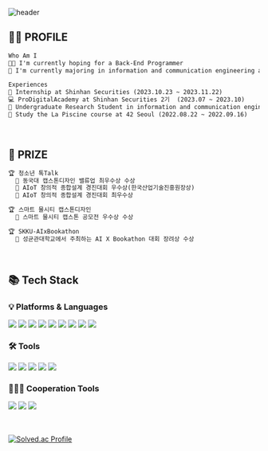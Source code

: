 ![header](https://capsule-render.vercel.app/api?type=slice&color=auto&height=200&section=header&text=Hello👋&desc=I'm%20Seoyun&fontSize=60&rotate=14&fontAlignY=25&fontAlign=75&descAlignY=43&descAlign=80&&animation=twinkling)

## 🙋‍♀️ PROFILE
```markdown
Who Am I
👩‍💻 I'm currently hoping for a Back-End Programmer
🏫 I'm currently majoring in information and communication engineering at Dongguk University

Experiences
🏦 Internship at Shinhan Securities (2023.10.23 ~ 2023.11.22)
💻 ProDigitalAcademy at Shinhan Securities 2기  (2023.07 ~ 2023.10)
🏫 Undergraduate Research Student in information and communication engineering at Dongguk University (2022.03 ~ )
🏫 Study the La Piscine course at 42 Seoul (2022.08.22 ~ 2022.09.16)
```
<br>

## 🎉 PRIZE
```markdown
🏆 청소년 톡Talk
  🏅 동국대 캡스톤디자인 밸류업 최우수상 수상
  🏅 AIoT 창의적 종합설계 경진대회 우수상(한국산업기술진흥원장상)
  🏅 AIoT 창의적 종합설계 경진대회 최우수상

🏆 스마트 물시티 캡스톤디자인
  🏅 스마트 물시티 캡스톤 공모전 우수상 수상

🏆 SKKU-AIxBookathon 
  🏅 성균관대학교에서 주최하는 AI X Bookathon 대회 장려상 수상
```
<br>

<div>
    <h2> 📚 Tech Stack  </h2>
    <h3> 💡 Platforms & Languages </h3>
</div>
<div>
    <img src="https://img.shields.io/badge/Java-007396?style=for-the-badge&logo=Conda-Forge&logoColor=white" />
    <img src="https://img.shields.io/badge/Spring-6DB33F?style=for-the-badge&logo=Spring&logoColor=white" />
    <img src="https://img.shields.io/badge/Python-3776AB?style=for-the-badge&logo=Python&logoColor=white" />
    <img src="https://img.shields.io/badge/django-092E20?style=for-the-badge&logo=django&logoColor=white" />
    <img src="https://img.shields.io/badge/MySQL-4479A1?style=for-the-badge&logo=MySQL&logoColor=white" />
    <img src="https://img.shields.io/badge/HTML5-E34F26?style=for-the-badge&logo=HTML5&logoColor=white" />
    <img src="https://img.shields.io/badge/CSS3-1572B6?style=for-the-badge&logo=CSS3&logoColor=white" />
    <img src="https://img.shields.io/badge/Javascript-F7DF1E?style=for-the-badge&logo=javascript&logoColor=white" />
    <img src="https://img.shields.io/badge/React-61DAFB?style=for-the-badge&logo=React&logoColor=white" />
</div>

<h3>🛠️ Tools</h3>
<div>
    <img src="https://img.shields.io/badge/Eclipse-2C2255?style=for-the-badge&logo=eclipse&logoColor=white" />
    <img src="https://img.shields.io/badge/Intellij-000000?style=for-the-badge&logo=intellijidea&logoColor=white" />
    <img src="https://img.shields.io/badge/VisualStudioCode-007ACC?style=for-the-badge&logo=VisualStudioCode&logoColor=white" />
    <img src="https://img.shields.io/badge/Docker-2496ED?style=for-the-badge&logo=docker&logoColor=white" />
    <img src="https://img.shields.io/badge/AWS-232F3E?style=for-the-badge&logo=amazonaws&logoColor=white" />
</div>

<h3> 🧑‍🤝‍🧑 Cooperation Tools </h3>
<div>
    <img src="https://img.shields.io/badge/Github-181717?style=for-the-badge&logo=github&logoColor=white" />
    <img src="https://img.shields.io/badge/Notion-000000?style=for-the-badge&logo=notion&logoColor=white" />
    <img src="https://img.shields.io/badge/Figma-F24E1E?style=for-the-badge&logo=figma&logoColor=white" />
</div>
<br><br>

[![Solved.ac Profile](http://mazassumnida.wtf/api/v2/generate_badge?boj=apple7484)](https://solved.ac/apple7484)
<br>
